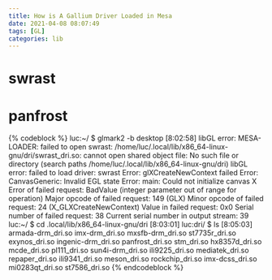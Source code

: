```yaml
---
title: How is A Gallium Driver Loaded in Mesa
date: 2021-04-08 08:07:49
tags: [GL]
categories: lib
---
```


# swrast

# panfrost

{% codeblock %}
luc:~/ $ glmark2 -b desktop                                           [8:02:58]
libGL error: MESA-LOADER: failed to open swrast: /home/luc/.local/lib/x86_64-linux-gnu/dri/swrast_dri.so: cannot open shared object file: No such file or directory (search paths /home/luc/.local/lib/x86_64-linux-gnu/dri)
libGL error: failed to load driver: swrast
Error: glXCreateNewContext failed
Error: CanvasGeneric: Invalid EGL state
Error: main: Could not initialize canvas
X Error of failed request:  BadValue (integer parameter out of range for operation)
  Major opcode of failed request:  149 (GLX)
  Minor opcode of failed request:  24 (X_GLXCreateNewContext)
  Value in failed request:  0x0
  Serial number of failed request:  38
  Current serial number in output stream:  39
luc:~/ $ cd .local/lib/x86_64-linux-gnu/dri                           [8:03:01]
luc:dri/ $ ls                                                         [8:05:03]
armada-drm_dri.so  imx-drm_dri.so      mxsfb-drm_dri.so  st7735r_dri.so
exynos_dri.so      ingenic-drm_dri.so  panfrost_dri.so   stm_dri.so
hx8357d_dri.so     mcde_dri.so         pl111_dri.so      sun4i-drm_dri.so
ili9225_dri.so     mediatek_dri.so     repaper_dri.so
ili9341_dri.so     meson_dri.so        rockchip_dri.so
imx-dcss_dri.so    mi0283qt_dri.so     st7586_dri.so
{% endcodeblock %}
